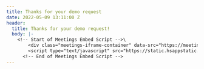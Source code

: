 ```yaml
---
title: Thanks for your demo request
date: 2022-05-09 13:11:00 Z
header:
  title: Thanks for your demo request!
  body: |-
    <!-- Start of Meetings Embed Script -->\
        <div class="meetings-iframe-container" data-src="https://meetings.hubspot.com/ccurl?embed=true"></div>\
        <script type="text/javascript" src="https://static.hsappstatic.net/MeetingsEmbed/ex/MeetingsEmbedCode.js"></script>\
      <!-- End of Meetings Embed Script -->
---
```


